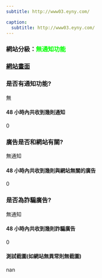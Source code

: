 ```yaml
---
subtitle: http://www03.eyny.com/

caption:
  subtitle: http://www03.eyny.com/
---
```


<h3>網站分級：<font color="#00FF00">無通知功能</font></h3>

### [網站畫面](http://www03.eyny.com/)
### 是否有通知功能?
無

#### 48 小時內共收到幾則通知
0

### 廣告是否和網站有關?
無通知

#### 48 小時內共收到幾則與網站無關的廣告
0

### 是否為詐騙廣告?
無通知

#### 48 小時內共收到幾則詐騙廣告
0

#### 測試截圖(如網站無異常則無截圖)
nan

